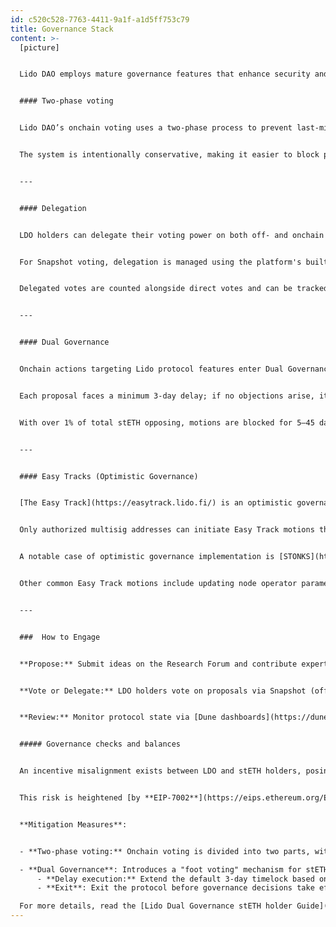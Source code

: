 ```yaml
---
id: c520c528-7763-4411-9a1f-a1d5ff753c79
title: Governance Stack
content: >-
  [picture]


  Lido DAO employs mature governance features that enhance security and accountability. 


  #### Two-phase voting


  Lido DAO’s onchain voting uses a two‑phase process to prevent last‑minute governance actions. The first phase allows votes for and against, while the second phase accepts only against votes, adding crucial time for voters to counter malicious proposals. 


  The system is intentionally conservative, making it easier to block proposals than pass them, enhancing security. [Learn more](https://blog.lido.fi/lido-dao-governance-security-measures-oversight/)


  ---


  #### Delegation


  LDO holders can delegate their voting power on both off- and onchain voting platforms.


  For Snapshot voting, delegation is managed using the platform's built-in mechanisms. For Aragon voting, Lido’s Delegation framework allows LDO holders to assign their voting power to another address, enabling delegates to vote on their behalf. LDO tokens remain fully under the tokenholder’s control to be transferred, sold, or used in any way.


  Delegated votes are counted alongside direct votes and can be tracked on the voting platform. The tokenholder can override the delegate’s decision or revoke delegation rights at any time. [Learn more](https://blog.lido.fi/delegation-enhancing-governance/)


  ---


  #### Dual Governance


  Onchain actions targeting Lido protocol features enter Dual Governance — a dynamic timelock that allows stETH holders to extend execution delay based on the opposition.


  Each proposal faces a minimum 3‑day delay; if no objections arise, it is scheduled and becomes executable after 24 hours. 


  With over 1% of total stETH opposing, motions are blocked for 5–45 days; with over 10%, governance remains paused until the opposing stakers exit. [Learn more](https://blog.lido.fi/dual-governance-101-explainer/)


  ---


  #### Easy Tracks (Optimistic Governance)


  [The Easy Track](https://easytrack.lido.fi/) is an optimistic governance tool for routine DAO operations used to reduce voter fatigue. 


  Only authorized multisig addresses can initiate Easy Track motions that pass automatically after 72 hours unless 0.5% of the total LDO supply objects.


  A notable case of optimistic governance implementation is [STONKS](https://research.lido.fi/t/lido-stonks-treasury-swaps-via-optimistic-governance/6860), a tool operated by the Treasury Management Committee (TMC) to maintain transparent and secure fund allocation. Swap orders are executed through CoW Protocol with MEV protection and price guarantees, and proceeds return directly to the DAO treasury.


  Other common Easy Track motions include updating node operator parameters, adjusting staking limits, or funding grants within predefined budgets.


  ---


  ###  How to Engage


  **Propose:** Submit ideas on the Research Forum and contribute expertise by engaging in discussions. Participate in GOOSE cycles to help shape the DAO's direction.


  **Vote or Delegate:** LDO holders vote on proposals via Snapshot (offchain) and Aragon (onchain). Voting power [can be delegated](https://vote.lido.fi/delegation) to trusted representatives while retaining full control; delegation can be overridden or revoked at any time.


  **Review:** Monitor protocol state via [Dune dashboards](https://dune.com/lido/lido-dashboards-catalogue), review decentralization progress [on the Scorecard](https://lido.fi/scorecard), attend [Tokenholder Update Calls](https://blog.lido.fi/recap-lido-q3-2025-tokenholder-update/) for the latest news from Lido Labs, read published reports, and subscribe [to the real‑time governance notification bot](https://t.me/lido_dao_bot).


  ##### Governance checks and balances


  An incentive misalignment exists between LDO and stETH holders, posing a risk that LDO governance power could be misused to substantively alter the protocol or introduce upgrades that harm stakers.


  This risk is heightened [by **EIP-7002**](https://eips.ethereum.org/EIPS/eip-7002), which enables the DAO to use the Lido withdrawal credentials contract to trigger validator exits without Node Operator consent—making protocol-level attacks more feasible if governance is captured. Yet, a mass exit of validators would take a very long time (weeks to months), and it would give the DAO time to respond via further governance action.


  **Mitigation Measures**:


  - **Two-phase voting:** Onchain voting is divided into two parts, with the second being the objection phase that concludes every vote. It allows LDO holders to object to unexpected last‑minute decisions, effectively creating a ‘better timelock’ mechanism.

  - **Dual Governance**: Introduces a "foot voting" mechanism for stETH holders. It allows them to:
      - **Delay execution:** Extend the default 3-day timelock based on the level of opposition;
      - **Exit**: Exit the protocol before governance decisions take effect.

  For more details, read the [Lido Dual Governance stETH holder Guide](https://blog.lido.fi/participating-in-dual-governance-a-guide-for-steth-holders/).
---
```

